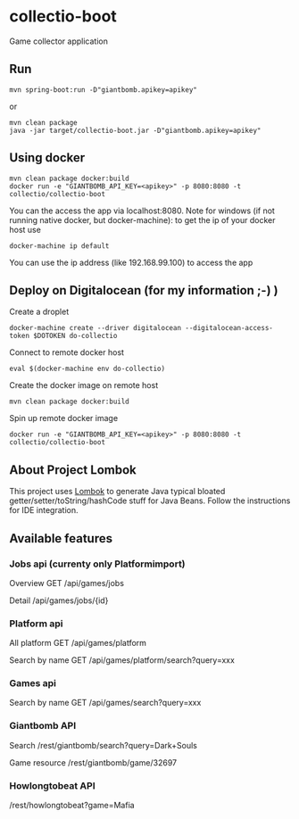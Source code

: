 # collectio-boot

Game collector application

## Run

	mvn spring-boot:run -D"giantbomb.apikey=apikey"

or

	mvn clean package
	java -jar target/collectio-boot.jar -D"giantbomb.apikey=apikey"
	
## Using docker

	mvn clean package docker:build
	docker run -e "GIANTBOMB_API_KEY=<apikey>" -p 8080:8080 -t collectio/collectio-boot
	
You can the access the app via localhost:8080.
Note for windows (if not running native docker, but docker-machine): to get the ip of your docker host use

	docker-machine ip default
	
You can use the ip address (like 192.168.99.100) to access the app

## Deploy on Digitalocean (for my information ;-) )

Create a droplet

	docker-machine create --driver digitalocean --digitalocean-access-token $DOTOKEN do-collectio
	
Connect to remote docker host

	eval $(docker-machine env do-collectio)

Create the docker image on remote host

	mvn clean package docker:build
		
Spin up remote docker image

	docker run -e "GIANTBOMB_API_KEY=<apikey>" -p 8080:8080 -t collectio/collectio-boot
	

## About Project Lombok

This project uses [Lombok](https://projectlombok.org/index.html) to generate Java typical bloated getter/setter/toString/hashCode stuff for Java Beans.
Follow the instructions for IDE integration.

## Available features

### Jobs api (currenty only Platformimport)

Overview GET /api/games/jobs

Detail /api/games/jobs/{id}

### Platform api

All platform GET /api/games/platform

Search by name GET /api/games/platform/search?query=xxx

### Games api

Search by name GET /api/games/search?query=xxx

### Giantbomb API

Search /rest/giantbomb/search?query=Dark+Souls

Game resource /rest/giantbomb/game/32697

### Howlongtobeat API

/rest/howlongtobeat?game=Mafia